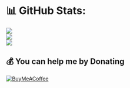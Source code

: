 
# 📊 GitHub Stats:
![](https://github-readme-stats.vercel.app/api?username=AtomicPositron&theme=dark&hide_border=false&include_all_commits=false&count_private=true)<br/>
![](https://github-readme-streak-stats.herokuapp.com/?user=AtomicPositron&theme=dark&hide_border=false)<br/>
![](https://github-readme-stats.vercel.app/api/top-langs/?username=AtomicPositron&theme=dark&hide_border=false&include_all_commits=false&count_private=true&layout=compact)

  ## 💰 You can help me by Donating
  [![BuyMeACoffee](https://img.shields.io/badge/Buy%20Me%20a%20Coffee-ffdd00?style=for-the-badge&logo=buy-me-a-coffee&logoColor=black)](https://buymeacoffee.com/mars.shall) 

  
<!-- Proudly created with GPRM ( https://gprm.itsvg.in ) -->
